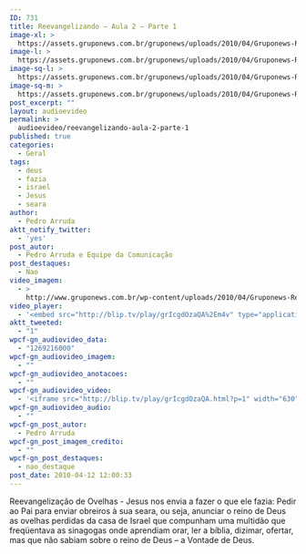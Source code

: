 ```yaml
---
ID: 731
title: Reevangelizando – Aula 2 – Parte 1
image-xl: >
  https://assets.gruponews.com.br/gruponews/uploads/2010/04/Gruponews-ReevangelizandoAula2Parte1345-535.jpg
image-l: >
  https://assets.gruponews.com.br/gruponews/uploads/2010/04/Gruponews-ReevangelizandoAula2Parte1345-535.jpg
image-sq-l: >
  https://assets.gruponews.com.br/gruponews/uploads/2010/04/Gruponews-ReevangelizandoAula2Parte1345-535.jpg
image-sq-m: >
  https://assets.gruponews.com.br/gruponews/uploads/2010/04/Gruponews-ReevangelizandoAula2Parte1345-535.jpg
post_excerpt: ""
layout: audioevideo
permalink: >
  audioevideo/reevangelizando-aula-2-parte-1
published: true
categories:
  - Geral
tags:
  - deus
  - fazia
  - israel
  - Jesus
  - seara
author:
  - Pedro Arruda
aktt_notify_twitter:
  - 'yes'
post_autor:
  - Pedro Arruda e Equipe da Comunicação
post_destaques:
  - Nao
video_imagem:
  - >
    http://www.gruponews.com.br/wp-content/uploads/2010/04/Gruponews-ReevangelizandoAula2Parte1345-535.jpg
video_player:
  - '<embed src="http://blip.tv/play/grIcgdOzaQA%2Em4v" type="application/x-shockwave-flash" width="630" height="384" allowscriptaccess="always" allowfullscreen="true"></embed>'
aktt_tweeted:
  - "1"
wpcf-gn_audiovideo_data:
  - "1269216000"
wpcf-gn_audiovideo_imagem:
  - ""
wpcf-gn_audiovideo_anotacoes:
  - ""
wpcf-gn_audiovideo_video:
  - '<iframe src="http://blip.tv/play/grIcgdOzaQA.html?p=1" width="630" height="384" frameborder="0" allowfullscreen></iframe><embed type="application/x-shockwave-flash" src="http://a.blip.tv/api.swf#grIcgdOzaQA" style="display:none"></embed>'
wpcf-gn_audiovideo_audio:
  - ""
wpcf-gn_post_autor:
  - Pedro Arruda
wpcf-gn_post_imagem_credito:
  - ""
wpcf-gn_post_destaques:
  - nao_destaque
post_date: 2010-04-12 12:00:33
---
```

Reevangelização de Ovelhas - Jesus nos envia a fazer o que ele fazia: Pedir ao Pai para enviar obreiros à sua seara, ou seja, anunciar o reino de Deus as ovelhas perdidas da casa de Israel que compunham uma multidão que freqüentava as sinagogas onde aprendiam orar, ler a bíblia, dizimar, ofertar, mas que não sabiam sobre o reino de Deus – a Vontade de Deus.